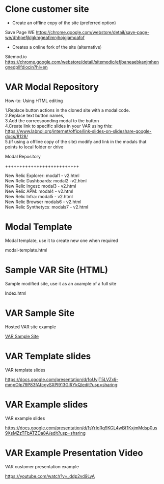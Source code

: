 # Clone customer site

- Create an offline copy of the site (preferred option)

Save Page WE https://chrome.google.com/webstore/detail/save-page-we/dhhpefjklgkmgeafimnjhojgjamoafof

- Creates a online fork of the site (alternative)

Sitemod.io https://chrome.google.com/webstore/detail/sitemodio/efjbaneaebkanjmhengnedpllfdiocin?hl=en


# VAR Modal Repository

How-to: Using HTML editing <br />

1.Replace button actions in the cloned site with a modal code. <br />
2.Replace text button names, <br />
3.Add the correcsponding modal to the button <br />
4.Create link to specific slides in your VAR using this: https://www.labnol.org/internet/office/link-slides-on-slideshare-google-docs/8128/ <br />
5.(if using a offline copy of the site) modify and link in the modals that points to local folder or drive <br /> 

Modal Repository

++++++++++++++++++++++++++

New Relic Explorer:   modal1 - v2.html <br />
New Relic Dashboards: modal2 -v2.html <br />
New Relic Ingest:     modal3 - v2.html <br />
New Relic APM:        modal4 - v2.html <br />
New Relic Infra:      modal5 - v2.html <br />
New Relic Browser     modals6 - v2.html <br />
New Relic Synthetycs: modals7 - v2.html <br />

# Modal Template 

Modal template, use it to create new one when required

modal-template.html


# Sample VAR Site (HTML)

Sample modified site, use it as an axample of a full site

Index.html


# VAR Sample Site

Hosted VAR site example

[VAR Sample Site](http://newrelic.francismunoz.eu:8013/)

# VAR Template slides

VAR template slides

https://docs.google.com/presentation/d/1oUvjT5LVZxIj-mmpOIp79P83fAfcgvSXPl913GlRYkQ/edit?usp=sharing

# VAR Example slides

VAR example slides

https://docs.google.com/presentation/d/1sYrIoRq9KGL4wBf1KxjmMdsp0us9XsMZzTFbATZDa8A/edit?usp=sharing

# VAR Example Presentation Video

VAR customer presentation example

https://youtube.com/watch?v=_ddp2vd9LyA

